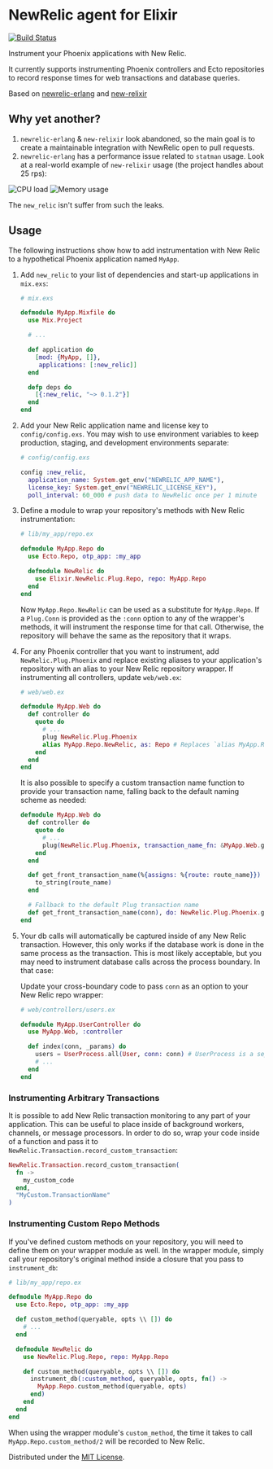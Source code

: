 # NewRelic agent for Elixir

[![Build Status](https://travis-ci.org/romul/newrelic.ex.svg?branch=master)](https://travis-ci.org/romul/newrelic.ex)

Instrument your Phoenix applications with New Relic.

It currently supports instrumenting Phoenix controllers and Ecto repositories to record
response times for web transactions and database queries.

Based on [newrelic-erlang](https://github.com/wooga/newrelic-erlang) and [new-relixir](https://github.com/TheRealReal/new-relixir)


## Why yet another?

1. `newrelic-erlang` & `new-relixir` look abandoned, so the main goal is to create a maintainable integration with NewRelic open to pull requests.
2. `newrelic-erlang` has a performance issue related to `statman` usage. Look at a real-world example of `new-relixir` usage (the project handles about 25 rps):

![CPU load](https://api.monosnap.com/rpc/file/download?id=WhmimUZqDkvFkbznpaD6OmqG1tbP1G)
![Memory usage](https://api.monosnap.com/rpc/file/download?id=fI3kVrEyyebqIiIhs38yLZUQaQJkkc)

The `new_relic` isn't suffer from such the leaks.

## Usage

The following instructions show how to add instrumentation with New Relic to a hypothetical
Phoenix application named `MyApp`.

1.  Add `new_relic` to your list of dependencies and start-up applications in `mix.exs`:

    ```elixir
    # mix.exs

    defmodule MyApp.Mixfile do
      use Mix.Project

      # ...

      def application do
        [mod: {MyApp, []},
         applications: [:new_relic]]
      end

      defp deps do
        [{:new_relic, "~> 0.1.2"}]
      end
    end
    ```

2.  Add your New Relic application name and license key to `config/config.exs`. You may wish to use
    environment variables to keep production, staging, and development environments separate:

    ```elixir
    # config/config.exs

    config :new_relic,
      application_name: System.get_env("NEWRELIC_APP_NAME"),
      license_key: System.get_env("NEWRELIC_LICENSE_KEY"),
      poll_interval: 60_000 # push data to NewRelic once per 1 minute
    ```


3.  Define a module to wrap your repository's methods with New Relic instrumentation:

    ```elixir
    # lib/my_app/repo.ex

    defmodule MyApp.Repo do
      use Ecto.Repo, otp_app: :my_app

      defmodule NewRelic do
        use Elixir.NewRelic.Plug.Repo, repo: MyApp.Repo
      end
    end
    ```

    Now `MyApp.Repo.NewRelic` can be used as a substitute for `MyApp.Repo`. If a `Plug.Conn` is
    provided as the `:conn` option to any of the wrapper's methods, it will instrument the response
    time for that call. Otherwise, the repository will behave the same as the repository that it
    wraps.

4.  For any Phoenix controller that you want to instrument, add `NewRelic.Plug.Phoenix` and
    replace existing aliases to your application's repository with an alias to your New Relic
    repository wrapper. If instrumenting all controllers, update `web/web.ex`:

    ```elixir
    # web/web.ex

    defmodule MyApp.Web do
      def controller do
        quote do
          # ...
          plug NewRelic.Plug.Phoenix
          alias MyApp.Repo.NewRelic, as: Repo # Replaces `alias MyApp.Repo`
        end
      end
    end
    ```

    It is also possible to specify a custom transaction name function to provide your
    transaction name, falling back to the default naming scheme as needed:

    ```elixir
    defmodule MyApp.Web do
      def controller do
        quote do
          # ...
          plug(NewRelic.Plug.Phoenix, transaction_name_fn: &MyApp.Web.get_front_transaction_name/1)
        end
      end

      def get_front_transaction_name(%{assigns: %{route: route_name}}) do
        to_string(route_name)
      end

      # Fallback to the default Plug transaction name
      def get_front_transaction_name(conn), do: NewRelic.Plug.Phoenix.generate_transaction_name(conn)
    end
    ```

5.  Your db calls will automatically be captured inside of any New Relic transaction. However,
    this only works if the database work is done in the same process as the transaction. This
    is most likely acceptable, but you may need to instrument database calls across the process
    boundary. In that case:

    Update your cross-boundary code to pass `conn` as an option to your New Relic repo wrapper:

    ```elixir
    # web/controllers/users.ex

    defmodule MyApp.UserController do
      use MyApp.Web, :controller

      def index(conn, _params) do
        users = UserProcess.all(User, conn: conn) # UserProcess is a separate process that fetches Users
        # ...
      end
    end
    ```

### Instrumenting Arbitrary Transactions

It is possible to add New Relic transaction monitoring to any part of your application.
This can be useful to place inside of background workers, channels, or message processors.
In order to do so, wrap your code inside of a function and pass it to
`NewRelic.Transaction.record_custom_transaction`:

```elixir
NewRelic.Transaction.record_custom_transaction(
  fn ->
    my_custom_code
  end,
  "MyCustom.TransactionName"
)
```

### Instrumenting Custom Repo Methods

If you've defined custom methods on your repository, you will need to define them on your wrapper
module as well. In the wrapper module, simply call your repository's original method inside a
closure that you pass to `instrument_db`:

```elixir
# lib/my_app/repo.ex

defmodule MyApp.Repo do
  use Ecto.Repo, otp_app: :my_app

  def custom_method(queryable, opts \\ []) do
    # ...
  end

  defmodule NewRelic do
    use NewRelic.Plug.Repo, repo: MyApp.Repo

    def custom_method(queryable, opts \\ []) do
      instrument_db(:custom_method, queryable, opts, fn() ->
        MyApp.Repo.custom_method(queryable, opts)
      end)
    end
  end
end
```

When using the wrapper module's `custom_method`, the time it takes to call
`MyApp.Repo.custom_method/2` will be recorded to New Relic.



Distributed under the [MIT License](LICENSE).
